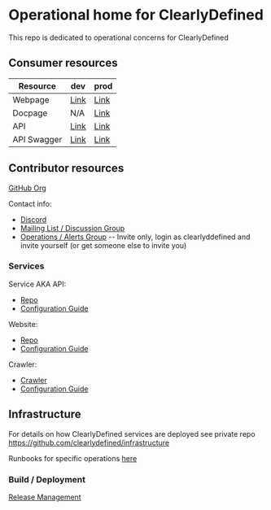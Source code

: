 # Operational home for ClearlyDefined

This repo is dedicated to operational concerns for ClearlyDefined

## Consumer resources
| Resource | dev | prod |
| -- | -- | --
| Webpage | [Link](https://dev.clearlydefined.io) | [Link](https://clearlydefined.io) |
| Docpage | N/A | [Link](https://docs.clearlydefined.io/) |
| API | [Link](https://dev-api.clearlydefined.io/) | [Link](https://api.clearlydefined.io/)
| API Swagger | [Link](https://dev-api.clearlydefined.io/api-docs/) | [Link](https://api.clearlydefined.io/api-docs/)

## Contributor resources
[GitHub Org](https://github.com/clearlydefined)

Contact info:
* [Discord](https://discord.gg/wEzHJku)
* [Mailing List / Discussion Group](https://groups.google.com/forum/#!forum/clearlydefined)
* [Operations / Alerts Group](https://groups.google.com/forum/#!forum/clearlydefinedsupport) -- Invite only, login as clearlyddefined and invite yourself (or get someone else to invite you)

### Services

Service AKA API:
- [Repo](https://github.com/clearlydefined/service)
- [Configuration Guide](service_config/service.md)

Website:
- [Repo](https://github.com/clearlydefined/website)
- [Configuration Guide](service_config/website.md)

Crawler:
- [Crawler](https://github.com/clearlydefined/crawler)
- [Configuration Guide](service_config/crawler.md)

## Infrastructure

For details on how ClearlyDefined services are deployed see private repo
https://github.com/clearlydefined/infrastructure

Runbooks for specific operations [here](https://github.com/clearlydefined/infrastructure/tree/main/runbooks)

### Build / Deployment

[Release Management](./release-management.md)
